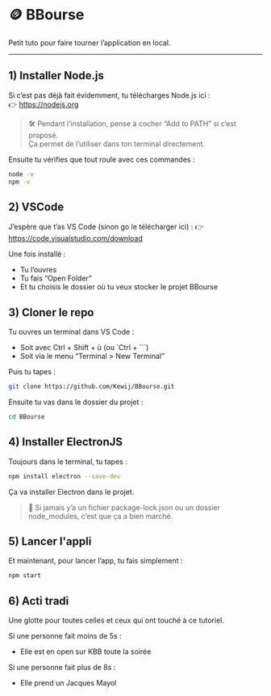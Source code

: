 # 🪙 BBourse

Petit tuto pour faire tourner l’application en local.

---

## 1) Installer Node.js

Si c’est pas déjà fait évidemment, tu télécharges Node.js ici :  
👉 https://nodejs.org

> 🛠 Pendant l’installation, pense à cocher “Add to PATH” si c’est proposé.  
> Ça permet de l’utiliser dans ton terminal directement.

Ensuite tu vérifies que tout roule avec ces commandes :

```bash
node -v
npm -v
```

## 2) VSCode

J’espère que t’as VS Code (sinon go le télécharger ici) :
👉 https://code.visualstudio.com/download

Une fois installé :
- Tu l’ouvres
- Tu fais “Open Folder”
- Et tu choisis le dossier où tu veux stocker le projet BBourse

## 3) Cloner le repo

Tu ouvres un terminal dans VS Code :
- Soit avec Ctrl + Shift + ù (ou `Ctrl + ```)
- Soit via le menu “Terminal > New Terminal”

Puis tu tapes :
```bash
git clone https://github.com/Kewij/BBourse.git
```

Ensuite tu vas dans le dossier du projet :
```bash
cd BBourse
```

## 4) Installer ElectronJS

Toujours dans le terminal, tu tapes :
```bash
npm install electron --save-dev
```
Ça va installer Electron dans le projet.
> 🧠 Si jamais y’a un fichier package-lock.json ou un dossier node_modules, c’est que ça a bien marché.

## 5) Lancer l'appli

Et maintenant, pour lancer l’app, tu fais simplement :
```bash
npm start
```

## 6) Acti tradi
Une glotte pour toutes celles et ceux qui ont touché à ce tutoriel.

Si une personne fait moins de 5s :
- Elle est en open sur KBB toute la soirée

Si une personne fait plus de 8s :
- Elle prend un Jacques Mayol
